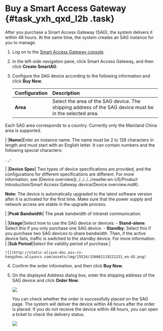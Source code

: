 # Buy a Smart Access Gateway {#task_yxh_qxd_l2b .task}

After you purchase a Smart Access Gateway \(SAG\), the system delivers it within 48 hours. At the same time, the system creates an SAG instance for you to manage.

1.  Log on to the [Smart Access Gateway console](https://smartag.console.aliyun.com).
2.  In the left-side navigation pane, click Smart Access Gateway, and then click **Create SmartAG**.
3.  Configure the SAG device according to the following information and click **Buy Now**. 

    |Configuration|Description|
    |:------------|:----------|
    |**Area**| Select the area of the SAG device. The shipping address of the SAG device must be in the selected area.

 Each SAG area corresponds to a country. Currently only the Mainland China area is supported.

 |
    |**Name**|Enter an instance name. The name must be 2 to 128 characters in length and must start with an English letter. It can contain numbers and the following special characters:

 . \_-

 |
    |**Device Spec**| Two types of device specifications are provided, and the configurations for different specifications are different. For more information, see [Device overview](../../../../reseller.en-US/Product Introduction/Smart Access Gateway device/Device overview.md#).

 **Note:** The device is automatically upgraded to the latest software version after it is activated for the first time. Make sure that the power supply and network access are stable in the upgrade process.

 |
    |**Peak Bandwidth**| The peak bandwidth of intranet communication.

 |
    |**Usage**|Select how to use the SAG device or devices:     -   **Stand-alone**: Select this if you only purchase one SAG device.
    -   **Standby**: Select this if you purchase two SAG devices to share bandwidth. Then, if the active device fails, traffic is switched to the standby device. For more information.
 |
    |**Sub Period**|Select the validity period of purchase.|

    ![](http://static-aliyun-doc.oss-cn-hangzhou.aliyuncs.com/assets/img/15524/156662119221231_en-US.png)

4.  Confirm the order information, and then click **Buy Now**.
5.  On the displayed Address dialog box, enter the shipping address of the SAG device and click **Order Now**. 

    ![](http://static-aliyun-doc.oss-cn-hangzhou.aliyuncs.com/assets/img/15524/156662119221238_en-US.png)

    You can check whether the order is successfully placed on the SAG page. The system will deliver the device within 48 hours after the order is placed. If you do not receive the device within 48 hours, you can open a ticket to check the delivery status.

    ![](http://static-aliyun-doc.oss-cn-hangzhou.aliyuncs.com/assets/img/15524/156662119221239_en-US.png)


